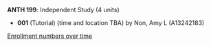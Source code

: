 **ANTH 199**: Independent Study (4 units)

- **001** (Tutorial) (time and location TBA) by Non, Amy L (A13242183)

[Enrollment numbers over time](./ANTH199.tsv)
